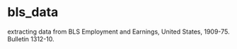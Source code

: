 # bls_data
extracting data from BLS Employment and Earnings, United States, 1909-75. Bulletin 1312-10. 
